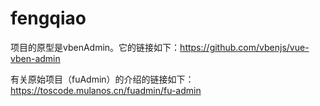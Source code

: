 # fengqiao
项目的原型是vbenAdmin。它的链接如下：https://github.com/vbenjs/vue-vben-admin

有关原始项目（fuAdmin）的介绍的链接如下：https://toscode.mulanos.cn/fuadmin/fu-admin

